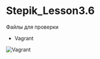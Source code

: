 # Stepik_Lesson3.6
Файлы для проверки
- Vagrant


![Vagrant](https://github.com/KonovalovAlexey/Stepik_Lesson3.6/blob/master/vagrant.jpg)
